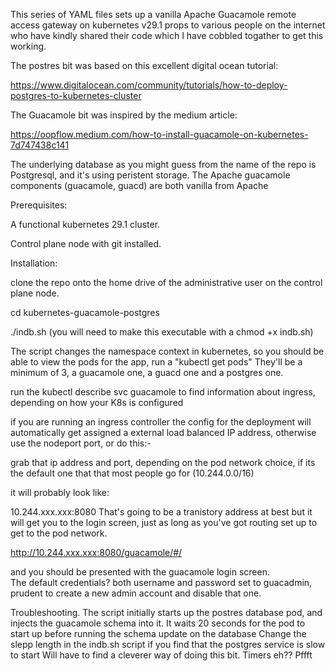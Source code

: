 This series of YAML files sets up a vanilla Apache Guacamole remote access gateway on kubernetes v29.1
props to various people on the internet who have kindly shared their code which I have cobbled togather to get this working.


The postres bit was based on this excellent digital ocean tutorial:

https://www.digitalocean.com/community/tutorials/how-to-deploy-postgres-to-kubernetes-cluster

The Guacamole bit was inspired by the medium article:

https://oopflow.medium.com/how-to-install-guacamole-on-kubernetes-7d747438c141


The underlying database as you might guess from the name of the repo is Postgresql, and it's using peristent storage.
The Apache guacamole components (guacamole, guacd) are both vanilla from Apache 



Prerequisites:

A functional kubernetes 29.1 cluster.

Control plane node with git installed.



Installation:

clone the repo onto the home drive of the administrative user on the control plane node.

cd kubernetes-guacamole-postgres

./indb.sh (you will need to make this executable with a chmod +x indb.sh)

The script changes the namespace context in kubernetes, so you should be able to view the pods for the app, run a "kubectl get pods"
They'll be a minimum of 3, a guacamole one, a guacd one and a postgres one.

run the kubectl describe svc guacamole to find information about ingress, depending on how your K8s is configured

if you are running an ingress controller the config for the deployment will automatically get assigned a external load balanced IP address, 
otherwise use the nodeport port, or do this:-

grab that ip address and port, depending on the pod network choice, if its the default one that that most people go for (10.244.0.0/16)

it will probably look like: 

10.244.xxx.xxx:8080
That's going to be a tranistory address at best but it will get you to the login screen, just as long as you've got routing set up to get to the pod network.

http://10.244.xxx.xxx:8080/guacamole/#/

and you should be presented with the guacamole login screen.  
The default credentials? both username and password set to guacadmin, prudent to create a new admin account and disable that one.

Troubleshooting.
The script initially starts up the postres database pod, and injects the guacamole schema into it.
It waits 20 seconds for the pod to start up before running the schema update on the database
Change the slepp length in the indb.sh script if you find that the postgres service is slow to start
Will have to find a cleverer way of doing this bit. Timers eh?? Pffft

